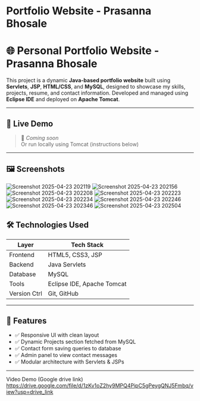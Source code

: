 # Portfolio Website - Prasanna Bhosale

# 🌐 Personal Portfolio Website - Prasanna Bhosale

This project is a dynamic **Java-based portfolio website** built using **Servlets**, **JSP**, **HTML/CSS**, and **MySQL**, designed to showcase my skills, projects, resume, and contact information. Developed and managed using **Eclipse IDE** and deployed on **Apache Tomcat**.

---

## 🔗 Live Demo

> 🔴 _Coming soon_  
> Or run locally using Tomcat (instructions below)

---

## 🖼️ Screenshots

![Screenshot 2025-04-23 202119](https://github.com/user-attachments/assets/9dc11461-2b6f-4947-9c49-6e34c87dbc6d)
![Screenshot 2025-04-23 202156](https://github.com/user-attachments/assets/7b2cd56a-fb10-48f6-9cb7-b0d61e0b8834)
![Screenshot 2025-04-23 202208](https://github.com/user-attachments/assets/55eb9a7b-dae6-4b78-b42b-dc1122f70979)
![Screenshot 2025-04-23 202223](https://github.com/user-attachments/assets/b06837d7-a465-469c-a528-9f6e4e5b0de7)
![Screenshot 2025-04-23 202234](https://github.com/user-attachments/assets/6dd57bcb-cdc8-4aa1-8377-ee2de0f752c0)
![Screenshot 2025-04-23 202246](https://github.com/user-attachments/assets/8a893173-c81d-4b4b-abdf-cb327e6ae32f)
![Screenshot 2025-04-23 202346](https://github.com/user-attachments/assets/5e38ed38-853d-43b6-a203-2ae6562d37cd)
![Screenshot 2025-04-23 202504](https://github.com/user-attachments/assets/f4e80ce5-7b59-4589-b299-1409af93eced)

## 🛠 Technologies Used

| Layer        | Tech Stack                  |
|--------------|-----------------------------|
| Frontend     | HTML5, CSS3, JSP            |
| Backend      | Java Servlets               |
| Database     | MySQL                       |
| Tools        | Eclipse IDE, Apache Tomcat  |
| Version Ctrl | Git, GitHub                 |

---

## 📂 Features

- ✅ Responsive UI with clean layout
- ✅ Dynamic Projects section fetched from MySQL
- ✅ Contact form saving queries to database
- ✅ Admin panel to view contact messages
- ✅ Modular architecture with Servlets & JSPs

---

Video Demo (Google drive link)
https://drive.google.com/file/d/1zKv1oZ2hy9MPQ4PipC5gPeygQNJ5Fmbq/view?usp=drive_link
